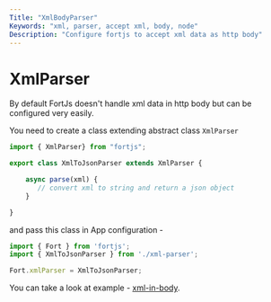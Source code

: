 ```yaml
---
Title: "XmlBodyParser"
Keywords: "xml, parser, accept xml, body, node"
Description: "Configure fortjs to accept xml data as http body"
---
```


# XmlParser

By default FortJs doesn't handle xml data in http body but can be configured very easily.

You need to create a class extending abstract class `XmlParser`

```javascript
import { XmlParser} from "fortjs";

export class XmlToJsonParser extends XmlParser {

    async parse(xml) {
       // convert xml to string and return a json object    
    }

}
```

and pass this class in App configuration - 

```javascript
import { Fort } from 'fortjs';
import { XmlToJsonParser } from './xml-parser';

Fort.xmlParser = XmlToJsonParser;
```

You can take a look at example - [xml-in-body](https://github.com/ujjwalguptaofficial/fortjs-examples/tree/master/xml-in-body).
